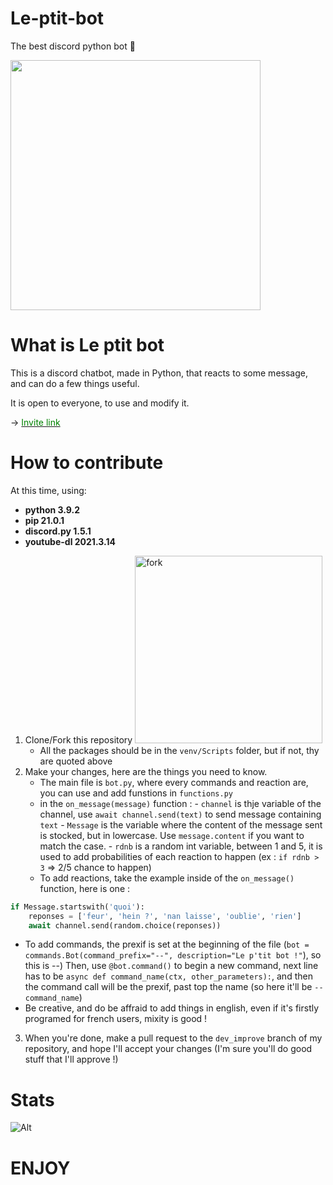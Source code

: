 # Le-ptit-bot
The best discord python bot :100:

<img src="https://cdn.discordapp.com/attachments/754976677808832512/771094907996733460/unknown.png" width="400"/>

# What is Le ptit bot

This is a discord chatbot, made in Python, that reacts to some message, and can do a few things useful.

It is open to everyone, to use and modify it.

-> [<font color="green">Invite link</font>](/https://discordapp.com/oauth2/authorize?&client_id=653563141002756106&scope=bot&permissions=8)

# How to contribute

At this time, using:

 - **python 3.9.2**
 - **pip 21.0.1**
 - **discord.py 1.5.1**
 - **youtube-dl 2021.3.14**

1. Clone/Fork this repository <img src="https://github-images.s3.amazonaws.com/help/bootcamp/Bootcamp-Fork.png" alt="fork" width="300"/>
	- All the packages should be in the `venv/Scripts` folder, but if not, thy are quoted above
2. Make your changes, here are the things you need to know. 
 	- The main file is `bot.py`, where every commands and reaction are, you can use and add funstions in `functions.py`
 	- in the `on_message(message)` function :
 				- `channel` is thje variable of the channel, use `await channel.send(text)` to send message containing `text`
 				- `Message` is the variable where the content of the message sent is stocked, but in lowercase. Use `message.content` if you want to match the case.
				- `rdnb` is a random int variable, between 1 and 5, it is used to add probabilities of each reaction to happen (ex : `if rdnb > 3` => 2/5 chance to happen)
 	- To add reactions, take the example inside of the `on_message()` function, here is one :
```python
if Message.startswith('quoi'):
	reponses = ['feur', 'hein ?', 'nan laisse', 'oublie', 'rien']
	await channel.send(random.choice(reponses))
```
				
- To add commands, the prexif is set at the beginning of the file (`bot = commands.Bot(command_prefix="--", description="Le p'tit bot !"`), so this is --)
	Then, use `@bot.command()` to begin a new command, next line has to be `async def command_name(ctx, other_parameters):`, and then the command call will be the prexif, past top 	the 	name (so here it'll be `--command_name`)
- Be creative, and do be affraid to add things in english, even if it's firstly programed for french users, mixity is good !
3. When you're done, make a pull request to the `dev_improve` branch of my repository, and hope I'll accept your changes (I'm sure you'll do good stuff that I'll approve !)

# Stats

![Alt](https://repobeats.axiom.co/api/embed/23ce08364d0ca8426839d99f6e17ddb66e7381ee.svg "Repobeats analytics image")

ENJOY
============
